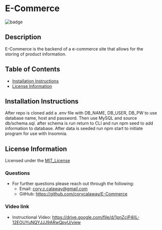 # E-Commerce

![badge](https://img.shields.io/badge/License-MIT_License-brightgreen)    
## Description
E-Commerce is the backend of a e-commerce site that allows for the storing of product information.

## Table of Contents
* [Installation Instructions](#installation-instructions)
* [License Information](#license-information)


## Installation Instructions
After repo is cloned add a .env file with DB_NAME, DB_USER, DB_PW to use database name, host and password. Then use MySQL and source db/schema.sql. after schema is run return to CLI and run npm seed to add information to database. After data is seeded run npm start to initiate program for use with Insomnia.

## License Information
Licensed under the [MIT_License](LICENSE)

### Questions
- For further questions please reach out through the following:
    - Email: cory.c.calaway@gmail.com
    - GitHub: https://github.com/corycalaway/E-Commerce

### Video link
- Instructional Video: https://drive.google.com/file/d/1pnZcjP4iIL-12EOUYuNQYJJJ9ARwQpyU/view